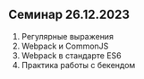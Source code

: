 ## Семинар 26.12.2023

1. Регулярные выражения
2. Webpack и CommonJS
3. Webpack в стандарте ES6
4. Практика работы с бекендом
